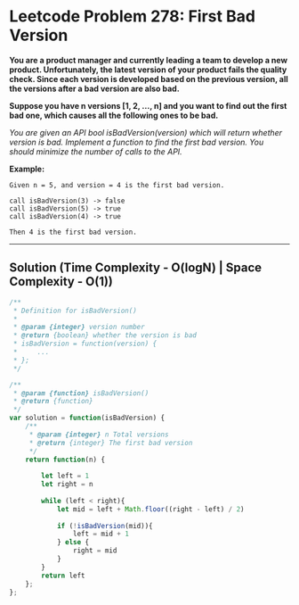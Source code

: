 # Leetcode Problem 278: First Bad Version

**You are a product manager and currently leading a team to develop a new product. Unfortunately, the latest version of your product fails the quality check. Since each version is developed based on the previous version, all the versions after a bad version are also bad.**

**Suppose you have n versions [1, 2, ..., n] and you want to find out the first bad one, which causes all the following ones to be bad.**

_You are given an API bool isBadVersion(version) which will return whether version is bad. Implement a function to find the first bad version. You should minimize the number of calls to the API._

**Example:**

```
Given n = 5, and version = 4 is the first bad version.

call isBadVersion(3) -> false
call isBadVersion(5) -> true
call isBadVersion(4) -> true

Then 4 is the first bad version. 
```

---

## Solution (Time Complexity - O(logN)  | Space Complexity - O(1))

```javascript
/**
 * Definition for isBadVersion()
 * 
 * @param {integer} version number
 * @return {boolean} whether the version is bad
 * isBadVersion = function(version) {
 *     ...
 * };
 */

/**
 * @param {function} isBadVersion()
 * @return {function}
 */
var solution = function(isBadVersion) {
    /**
     * @param {integer} n Total versions
     * @return {integer} The first bad version
     */
    return function(n) {
        
        let left = 1
        let right = n
        
        while (left < right){
            let mid = left + Math.floor((right - left) / 2)
            
            if (!isBadVersion(mid)){
                left = mid + 1
            } else {
                right = mid
            }
        }
        return left
    };
};
```
